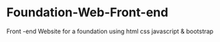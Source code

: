 # Foundation-Web-Front-end
Front -end Website for a foundation using html css javascript &amp; bootstrap
